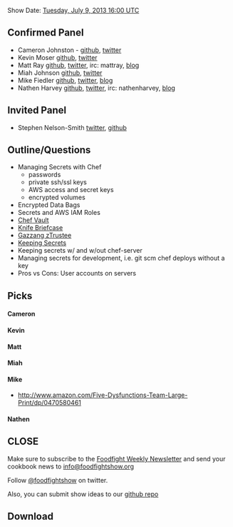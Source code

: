 Show Date:  [Tuesday, July 9, 2013 16:00 UTC](http://www.timeanddate.com/worldclock/fixedtime.html?msg=Food+Fight+Show+-+Secret+Chef&iso=20130709T12&p1=1928&ah=1)

Confirmed Panel<a name="panel"></a>
-----
* Cameron Johnston - [github](https://github.com/cwjohnston), [twitter](https://twitter.com/cwjohnston)
* Kevin Moser  [github](https://github.com/moserke), [twitter](https://twitter.com/moserke)
* Matt Ray [github](http://github.com/mattray), [twitter](http://twitter.com/mattray), irc: mattray, [blog](http://www.leastresistance.net/)
* Miah Johnson [github](https://github.com/miah), [twitter](https://twitter.com/miah_)
* Mike Fiedler [github](http://github.com/miketheman), [twitter](http://twitter.com/mikefiedler), [blog](http://www.miketheman.net)
* Nathen Harvey [github](http://github.com/nathenharvey), [twitter](http://twitter.com/nathenharvey), irc: nathenharvey, [blog](http://nathenharvey.com)

Invited Panel<a name="panel"></a>
-----
* Stephen Nelson-Smith [twitter](https://twitter.com/lordcope), [github](http://github.com/lordcope)

Outline/Questions
-----------------

* Managing Secrets with Chef
  * passwords
  * private ssh/ssl keys
  * AWS access and secret keys
  * encrypted volumes
* Encrypted Data Bags
* Secrets and AWS IAM Roles
* [Chef Vault](https://github.com/Nordstrom/chef-vault)
* [Knife Briefcase](https://github.com/3ofcoins/knife-briefcase)
* [Gazzang zTrustee](http://www.gazzang.com/products/ztrustee)
* [Keeping Secrets](http://wiki.opscode.com/display/chef/Keeping+Secrets)
* Keeping secrets w/ and w/out chef-server
* Managing secrets for development, i.e. git scm chef deploys without a key
* Pros vs Cons: User accounts on servers

Picks<a name="picks"></a>
-----

#### Cameron

#### Kevin

#### Matt

#### Miah

#### Mike

* http://www.amazon.com/Five-Dysfunctions-Team-Large-Print/dp/0470580461

#### Nathen  


CLOSE
-----

Make sure to subscribe to the [Foodfight Weekly Newsletter](http://bit.ly/ffsmail) and send your cookbook
news to info@foodfightshow.org

Follow [@foodfightshow](http://twitter.com/foodfightshow) on twitter.

Also, you can submit show ideas to our [github repo](https://github.com/foodfight/showz)



Download
--------
